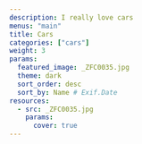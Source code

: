 ```yaml
---
description: I really love cars
menus: "main"
title: Cars
categories: ["cars"]
weight: 3
params:
  featured_image: _ZFC0035.jpg
  theme: dark
  sort_order: desc
  sort_by: Name # Exif.Date
resources:
  - src: _ZFC0035.jpg
    params:
      cover: true
---
```


